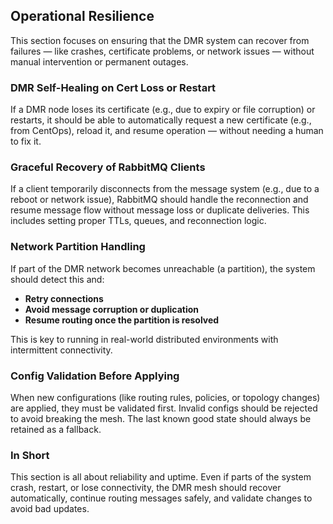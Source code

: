 ## Operational Resilience

This section focuses on ensuring that the DMR system can recover from failures — like crashes, certificate problems, or network issues — without manual intervention or permanent outages.

### DMR Self-Healing on Cert Loss or Restart

If a DMR node loses its certificate (e.g., due to expiry or file corruption) or restarts, it should be able to automatically request a new certificate (e.g., from CentOps), reload it, and resume operation — without needing a human to fix it.

### Graceful Recovery of RabbitMQ Clients

If a client temporarily disconnects from the message system (e.g., due to a reboot or network issue), RabbitMQ should handle the reconnection and resume message flow without message loss or duplicate deliveries. This includes setting proper TTLs, queues, and reconnection logic.

### Network Partition Handling

If part of the DMR network becomes unreachable (a partition), the system should detect this and:

- **Retry connections**
- **Avoid message corruption or duplication**
- **Resume routing once the partition is resolved**

This is key to running in real-world distributed environments with intermittent connectivity.

### Config Validation Before Applying

When new configurations (like routing rules, policies, or topology changes) are applied, they must be validated first. Invalid configs should be rejected to avoid breaking the mesh. The last known good state should always be retained as a fallback.

### In Short

This section is all about reliability and uptime. Even if parts of the system crash, restart, or lose connectivity, the DMR mesh should recover automatically, continue routing messages safely, and validate changes to avoid bad updates.
